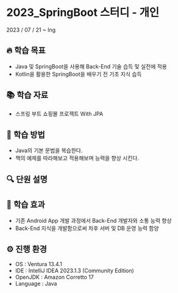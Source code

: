 # 2023_SpringBoot 스터디 - 개인
2023 / 07 / 21 ~ Ing

## 🔥 학습 목표
- Java 및 SpringBoot을 사용해 Back-End 기술 습득 및 실전에 적용
- Kotlin을 활용한 SpringBoot을 배우기 전 기초 지식 습득

## 📚 학습 자료
* 스프링 부트 쇼핑몰 프로젝트 With JPA</br>

## 📑 학습 방법
* Java의 기본 문법을 복습한다.</br>
* 책의 예제를 따라해보고 적용해보며 능력을 향상 시킨다.</br>


## 🔍 단원 설명


## 💫 학습 효과
* 기존 Android App 개발 과정에서 Back-End 개발자와 소통 능력 향상
* Back-End 지식을 개발함으로써 차후 서버 및 DB 운영 능력 함양

## ⚙️ 진행 환경
* OS : Ventura 13.4.1 </br>
* IDE : IntelliJ IDEA 2023.1.3 (Community Edition)</br>
* OpenJDK : Amazon Corretto 17</br>
* Language : Java</br>


